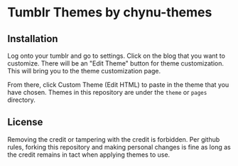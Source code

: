 # Tumblr Themes by chynu-themes

## Installation
Log onto your tumblr and go to settings. Click on the blog that you want to customize. There will be an "Edit Theme" button for theme customization. This will bring you to the theme customization page.

From there, click Custom Theme (Edit HTML) to paste in the theme that you have chosen. Themes in this repository are under the `theme` or `pages` directory.

## License
Removing the credit or tampering with the credit is forbidden. Per github rules, forking this repository and making personal changes is fine as long as the credit remains in tact when applying themes to use.